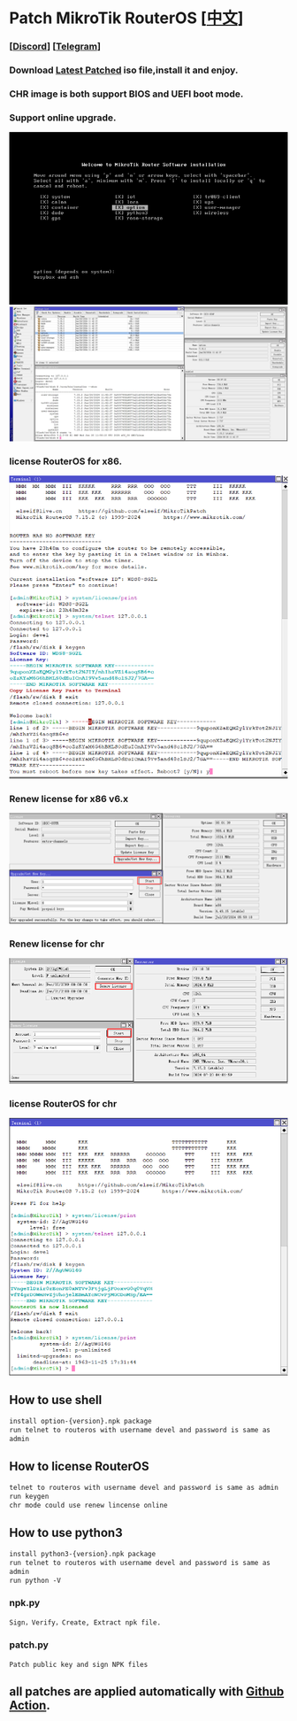 # Patch MikroTik RouterOS [[中文](README_CN.md)]

### [[Discord](https://discord.gg/keV6MWQFtX)] [[Telegram](https://t.me/+99Mw06p3K7NlMmNl)]

### Download [Latest Patched](https://github.com/elseif/MikroTikPatch/releases/latest) iso file,install it and enjoy.
### CHR image is both support BIOS and UEFI boot mode.
### Support online upgrade.

![](image/install.png)
![](image/routeros.png)

### license RouterOS for x86.
![](image/x86.png)
### Renew license for x86 v6.x
![](image/renew_v6.png)
### Renew license for chr
![](image/renew.png)
### license RouterOS for chr
![](image/chr.png)

## How to use shell
    install option-{version}.npk package
    run telnet to routeros with username devel and password is same as admin
## How to license RouterOS
    telnet to routeros with username devel and password is same as admin
    run keygen
    chr mode could use renew lincense online
## How to use python3
    install python3-{version}.npk package
    run telnet to routeros with username devel and password is same as admin
    run python -V
### npk.py
    Sign，Verify，Create, Extract npk file.
### patch.py
    Patch public key and sign NPK files

## all patches are applied automatically with [Github Action](https://github.com/elseif/MikroTikPatch/blob/main/.github/workflows/mikrotik_patch.yml).






